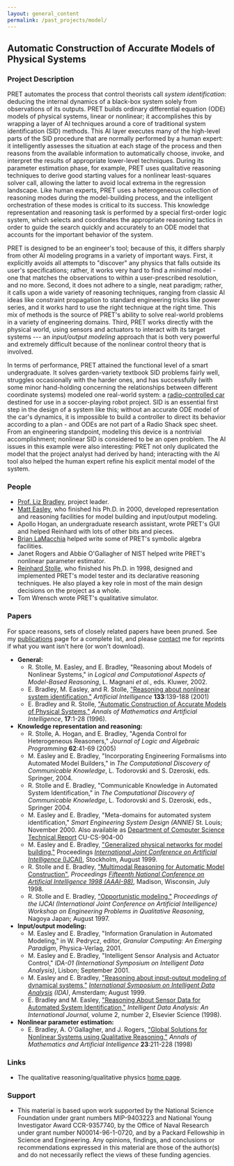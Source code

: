 ```yaml
---
layout: general_content
permalink: /past_projects/model/
---
```


<h2>
Automatic Construction of Accurate Models of Physical Systems
</h2>

<!--
<p>
<a href="http://www.piecesauto.fr/science/?p=202">View a translation
of this page into Polish</a>
-->


<h3>Project Description</h3>


PRET automates the process that control theorists call <i> system
identification</i>: deducing the internal dynamics of a black-box
system solely from observations of its outputs.  PRET builds ordinary
differential equation (ODE) models of physical systems, linear or
nonlinear; it accomplishes this by wrapping a layer of AI techniques
around a core of traditional system identification (SID) methods.
This AI layer executes many of the high-level parts of the SID
procedure that are normally performed by a human expert: it
intelligently assesses the situation at each stage of the process and
then reasons from the available information to automatically choose,
invoke, and interpret the results of appropriate lower-level
techniques.  During its parameter estimation phase, for example, PRET
uses qualitative reasoning techniques to derive good starting values
for a nonlinear least-squares solver call, allowing the latter to
avoid local extrema in the regression landscape.  Like human experts,
PRET uses a heterogeneous collection of reasoning modes during the
model-building process, and the intelligent orchestration of these
modes is critical to its success.  This knowledge representation and
reasoning task is performed by a special first-order logic system,
which selects and coordinates the appropriate reasoning tactics in
order to guide the search quickly and accurately to an ODE model that
accounts for the important behavior of the system.


PRET is designed to be an engineer's tool; because of this, it differs
sharply from other AI modeling programs in a variety of important
ways.  First, it explicitly avoids all attempts to "discover" any
physics that falls outside its user's specifications; rather, it works
very hard to find a <i>minimal</i> model - one that matches the
observations to within a user-prescribed resolution, and no more.
Second, it does not adhere to a single, neat paradigm; rather, it
calls upon a wide variety of reasoning techniques, ranging from
classic AI ideas like constraint propagation to standard engineering
tricks like power series, and it works hard to use the right technique
at the right time.  This mix of methods is the source of PRET's
ability to solve real-world problems in a variety of engineering
domains.  Third, PRET works directly with the physical world, using
sensors and actuators to interact with its target systems --- an
<i>input/output modeling</i> approach that is both very powerful and
extremely difficult because of the nonlinear control theory that is
involved.



In terms of performance, PRET attained the functional level of a smart
undergraduate.  It solves garden-variety textbook SID problems fairly
well, struggles occasionally with the harder ones, and has
successfully (with some minor hand-holding concerning the
relationships between different coordinate systems) modeled one
real-world system: a <a href="{{ '/assets/images/rccar.ps' | relative_url }}">radio-controlled
car</a> destined for use in a soccer-playing robot project.  SID is an
essential first step in the design of a system like this; without an
accurate ODE model of the car's dynamics, it is impossible to build a
controller to direct its behavior according to a plan - and ODEs are
not part of a Radio Shack spec sheet.  From an engineering standpoint,
modeling this device is a nontrivial accomplishment; nonlinear SID is
considered to be an open problem.  The AI issues in this example were
also interesting: PRET not only duplicated the model that the project
analyst had derived by hand; interacting with the AI tool also helped
the human expert refine his explicit mental model of the system.



<h3> People</h3>

<ul>
    <li>
    <a href="{{ '/' | relative_url }}"> Prof. Liz Bradley</a>, project leader.
    </li>
    <li>
    <A HREF="http://www.cs.colorado.edu/~easley/Home.html">Matt
    Easley</A>, who finished his Ph.D. in 2000, developed representation
    and reasoning facilities for model building and input/output modeling.
    </li>
    <li>
    Apollo Hogan, an undergraduate research assistant, wrote PRET's
    GUI and helped Reinhard with lots of other bits and pieces.
    </li>
    <li>
    <a href="https://www.brianlamacchia.net">Brian LaMacchia</a> helped write some of PRET's symbolic algebra facilities.
    </li>
    <li>
    Janet Rogers and Abbie O'Gallagher of NIST helped write PRET's
    nonlinear parameter estimator.
    </li>
    <li>
    <A HREF="http://www.cs.colorado.edu/~stolle/Home.html">Reinhard
    Stolle</A>, who finished his Ph.D. in 1998, designed and implemented
    PRET's model tester and its declarative reasoning techniques.  He also
    played a key role in most of the main design decisions on the project
    as a whole.
    </li>
    <li>
    Tom Wrensch wrote PRET's qualitative simulator.
    </li>
</ul>


<h3> Papers</h3> 


For space reasons, sets of closely related papers
have been pruned.  See my <a href="{{ '/publications/' | relative_url }}">publications</a>
page for a complete list, and please <A
HREF="#contact">contact</A> me for reprints if what you want isn't
here (or won't download).

<ul>
    <li>
    <b>General: </b>
    <ul>
        <li> R. Stolle, M. Easley, and E. Bradley, "Reasoning about Models of
        Nonlinear Systems," in <i> Logical and Computational Aspects of
        Model-Based Reasoning</i>, L. Magnani <i>et al.</i>, eds. Kluwer,
        2002.
        </li>
        <li>
        E. Bradley, M. Easley, and R. Stolle, <a
        href="https://www.sciencedirect.com/science/article/pii/S0004370201001436">"Reasoning about nonlinear system
        identification,"</a> <i> Artificial Intelligence</i> <b>
        133</b>:139-188 (2001)
        </li>
        <li>
        E. Bradley and R. Stolle, <a
        href="{{ '/assets/papers/ai-math95.pdf' | relative_url }}">"Automatic Construction of Accurate
        Models of Physical Systems,"</a> <i> Annals of Mathematics and
        Artificial Intelligence</i>, <b>17</b>:1-28 (1996).
        </li>
    </ul>
    </li>
    <li>
    <b>Knowledge representation and reasoning: </b>
    <ul>
        <li>
        R. Stolle, A. Hogan, and E. Bradley, "Agenda Control for
        Heterogeneous Reasoners," <i> Journal of Logic and Algebraic
        Programming </i> <b> 62</b>:41-69 (2005)
        </li>
        <li>
        M. Easley and E. Bradley, "Incorporating Engineering Formalisms
        into Automated Model Builders," in <i>The Computational Discovery of
        Communicable Knowledge</i>, L. Todorovski and S. Dzeroski, eds.
        Springer, 2004.
        </li>
        <li>
        R. Stolle and E. Bradley, "Communicable Knowledge in Automated
        System Identification," in <i>The Computational Discovery of
        Communicable Knowledge</i>, L. Todorovski and S. Dzeroski, eds.,
        Springer 2004.
        </li>
        <li>
        M. Easley and E. Bradley, "Meta-domains for automated system
        identification," <i>Smart Engineering System Design (ANNIE)</i>
        St. Louis; November 2000.  Also available as <a
        href="http://www.cs.colorado.edu/department/publications/reports/reports.html">
        Department of Computer Science Technical Report</a> CU-CS-904-00
        </li>
        <li>
        M. Easley and E. Bradley, <A
        href="{{ '/assets/papers/ijcai99.pdf' | relative_url }}">"Generalized physical networks for model
        building,"</a> Proceedings <a href="http://www.ijcai.org"> <i>
        International Joint Conference on Artificial Intelligence </i>
        (IJCAI)</a>, Stockholm, August 1999.
        </li>
        <li>
        R. Stolle and E. Bradley, <A
        href="{{ '/assets/papers/stolle-aaai98.html' | relative_url }}">"Multimodal Reasoning for Automatic
        Model Construction"</A>, <I>Proceedings <A
        href="http://www.aaai.org/Conferences/National/1998/aaai98.html">Fifteenth
        National Conference on Artificial Intelligence 1998 (AAAI-98)</A></I>,
        Madison, Wisconsin, July 1998.
        </li>
        <li>
        R. Stolle and E. Bradley, <a href="{{ '/resources/stolle-ijcai97/' | relative_url }}">"Opportunistic modeling,"</a> <i>
        Proceedings of the IJCAI (International Joint Conference on
        Artificial Intelligence) Workshop on Engineering Problems in
        Qualitative Reasoning</i>, Nagoya Japan; August 1997.
        </li>
    </ul>
    </li>
    <li>
    <b>Input/output modeling:</b>
    <ul>
        <li> M. Easley and E. Bradley, "Information Granulation in Automated
        Modeling," in W. Pedrycz, editor, <i>Granular Computing: An Emerging
        Paradigm</i>, Physica-Verlag, 2001.
        </li>
        <li>
        M. Easley and E. Bradley, "Intelligent Sensor Analysis and
        Actuator Control," <i>IDA-01 (International Symposium on Intelligent
        Data Analysis)</i>, Lisbon; September 2001.
        </li>
        <li>
        M. Easley and E. Bradley, <A href="{{ '/assets/papers/ida99.pdf' | relative_url }}">"Reasoning
        about input-output modeling of dynamical systems,"</a> <i><a
        href="http://www.wi.leidenuniv.nl/~ida99/"> International Symposium on
        Intelligent Data Analysis</a> (IDA)</i>, Amsterdam; August 1999.
        </li>
        <li>
        E. Bradley and M. Easley, <a
        href="{{ '/assets/papers/easley-ida98.pdf' | relative_url }}">"Reasoning About Sensor Data for
        Automated System Identification,"</a> <i>Intelligent Data Analysis: An
        International Journal</i>, volume 2, number 2, Elsevier Science
        (1998).
        </li>
    </ul>
    </li>
    <li> <b>Nonlinear parameter estimation: </b>
    <ul>
        <li> E. Bradley, A. O'Gallagher, and J. Rogers, <a
        href="{{ '/assets/papers/ai-math98.html' | relative_url }}">"Global Solutions for Nonlinear Systems
        using Qualitative Reasoning,"</a> <i>Annals of Mathematics and
        Artificial Intelligence</i> <b> 23</b>:211-228 (1998)
        </li>
    </ul>
    </li>
</ul>


<h3> Links</h3>
<ul>
    <li> The qualitative reasoning/qualitative physics <A
    HREF="http://ai-www.aist-nara.ac.jp/doc/qphysics/">home page</a>.
    </li>
</ul>


<h3> Support</h3>
<ul>
    <li> This material is based upon work supported by the National
    Science Foundation under grant numbers MIP-9403223 and National Young
    Investigator Award CCR-9357740, by the Office of Naval Research under
    grant number N00014-96-1-0720, and by a Packard Fellowship in Science
    and Engineering.  Any opinions, findings, and conclusions or
    recommendations expressed in this material are those of the author(s)
    and do not necessarily reflect the views of these funding agencies.
    </li>
</ul>

<br>
<img SRC="{{ '/assets/gifs/rainbow.gif' | relative_url }}" WIDTH="350" HEIGHT="5">   

